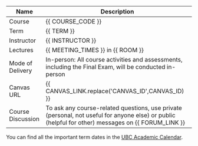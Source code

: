 
| Name       | Description                     |
|------------|---------------------------------|
| Course            | {{ COURSE_CODE }}               |
| Term              | {{ TERM }}                      |
| Instructor        | {{ INSTRUCTOR }}                |
| Lectures          | {{ MEETING_TIMES }} in {{ ROOM }} |
| Mode of Delivery  | In-person: All course activities and assessments, including the Final Exam, will be conducted in-person |
| Canvas URL        | {{ CANVAS_LINK.replace('CANVAS_ID',CANVAS_ID) }}                                                                                                   |
| Course Discussion | To ask any course-related questions, use private (personal, not useful for anyone else) or public (helpful for other) messages on {{ FORUM_LINK }} |

You can find all the important term dates in the [UBC Academic Calendar](https://vancouver.calendar.ubc.ca/dates-and-due).

<!--
```{warning}
If there is a lab and/or tutorial listed on the SSC for this course, You **must** register for all course elements without conflicts, otherwise the department will remove you from the course! There are usually lab or tutorial exemptions for some students (i.e. those repeating the course) and instructions for that will be in this syllabus.
```
-->